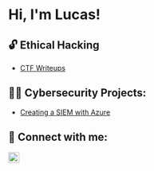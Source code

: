 <h1>Hi, I'm Lucas! </h1>

<h2>🔓 Ethical Hacking </h2>

- [CTF Writeups](https://github.com/LucasWthompson/Cybersecurity-Writeups)

<h2>👨‍💻 Cybersecurity Projects:</h2>

- [Creating a SIEM with Azure](https://github.com/LucasWthompson/SIEM-in-Azure-Project)

<h2> 🤳 Connect with me:</h2>

[<img align="left" alt="Lucas Thompson | LinkedIn" width="22px" src="https://cdn.jsdelivr.net/npm/simple-icons@v3/icons/linkedin.svg" />][linkedin]

[linkedin]: https://www.linkedin.com/in/lucas-thompson-3a83a81b8/
